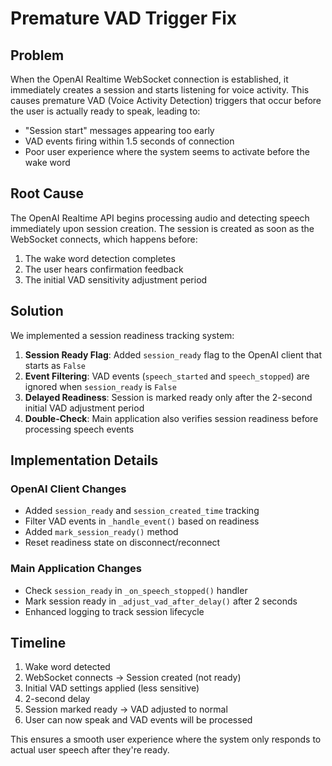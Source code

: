 # Premature VAD Trigger Fix

## Problem
When the OpenAI Realtime WebSocket connection is established, it immediately creates a session and starts listening for voice activity. This causes premature VAD (Voice Activity Detection) triggers that occur before the user is actually ready to speak, leading to:

- "Session start" messages appearing too early
- VAD events firing within 1.5 seconds of connection
- Poor user experience where the system seems to activate before the wake word

## Root Cause
The OpenAI Realtime API begins processing audio and detecting speech immediately upon session creation. The session is created as soon as the WebSocket connects, which happens before:
1. The wake word detection completes
2. The user hears confirmation feedback
3. The initial VAD sensitivity adjustment period

## Solution
We implemented a session readiness tracking system:

1. **Session Ready Flag**: Added `session_ready` flag to the OpenAI client that starts as `False`
2. **Event Filtering**: VAD events (`speech_started` and `speech_stopped`) are ignored when `session_ready` is `False`
3. **Delayed Readiness**: Session is marked ready only after the 2-second initial VAD adjustment period
4. **Double-Check**: Main application also verifies session readiness before processing speech events

## Implementation Details

### OpenAI Client Changes
- Added `session_ready` and `session_created_time` tracking
- Filter VAD events in `_handle_event()` based on readiness
- Added `mark_session_ready()` method
- Reset readiness state on disconnect/reconnect

### Main Application Changes
- Check `session_ready` in `_on_speech_stopped()` handler
- Mark session ready in `_adjust_vad_after_delay()` after 2 seconds
- Enhanced logging to track session lifecycle

## Timeline
1. Wake word detected
2. WebSocket connects → Session created (not ready)
3. Initial VAD settings applied (less sensitive)
4. 2-second delay
5. Session marked ready → VAD adjusted to normal
6. User can now speak and VAD events will be processed

This ensures a smooth user experience where the system only responds to actual user speech after they're ready.